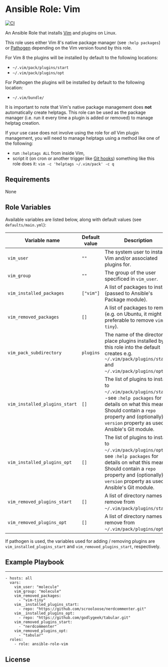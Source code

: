 # Ansible Role: Vim

[![CI](https://github.com/skaary/ansible-role-vim/actions/workflows/ci.yml/badge.svg?branch=main&event=push)](https://github.com/skaary/ansible-role-vim/actions?query=workflow%3Ci)

An Ansible Role that installs [Vim](https://www.vim.org/) and plugins on Linux.

This role uses either Vim 8's native package manager (see `:help packages`) or [Pathogen](https://github.com/tpope/vim-pathogen) depending on the Vim version found by this role.

For Vim 8 the plugins will be installed by default to the following locations:

- `~/.vim/pack/plugins/start`
- `~/.vim/pack/plugins/opt`

For Pathogen the plugins will be installed by default to the following location:

- `~/.vim/bundle/`

It is important to note that Vim's native package management does **not** automatically create helptags. This role can be used as the package manager (i.e. run it every time a plugin is added or removed) to manage helptag creation.

If your use case does not involve using the role for _all_ Vim plugin management, you will need to manage helptags using a method like one of the following:

- run `:helptags ALL` from inside Vim,
- script it (on cron or another trigger like [Git hooks](https://tbaggery.com/2011/08/08/effortless-ctags-with-git.html))
  something like this role does it: `vim -c 'helptags ~/.vim/pack' -c q`

## Requirements

None

## Role Variables

Available variables are listed below, along with default values (see `defaults/main.yml`):

| Variable name | Default value | Description |
|---------------|---------------|-------------|
| `vim_user`                   | `""`              | The system user to install Vim and/or associated plugins for. |
| `vim_group`                   | `""`              | The group of the user specificed in `vim_user`. |
| `vim_installed_packages`      | `["vim"]`         | A list of packages to install (passed to Ansible's Package module). |
| `vim_removed_packages`        | `[]`              | A list of packages to remove (e.g. on Ubuntu, it might be preferable to remove `vim-tiny`). |
| `vim_pack_subdirectory`       | `plugins` | The name of the directory to place plugins installed by this role into the default creates e.g. `~/.vim/pack/plugins/start` and `~/.vim/pack/plugins/opt`. |
| `vim_installed_plugins_start` | `[]`              | The list of plugins to install to `~/.vim/pack/plugins/start`--see `:help packages` for details on what this means. Should contain a `repo` property and (optionally) a `version` property as used by Ansible's Git module. |
| `vim_installed_plugins_opt`   | `[]`              | The list of plugins to install to `~/.vim/pack/plugins/opt`--see `:help packages` for details on what this means. Should contain a `repo` property and (optionally) a `version` property as used by Ansible's Git module. |
| `vim_removed_plugins_start`   | `[]`              | A list of directory names to remove from `~/.vim/pack/plugins/start`. |
| `vim_removed_plugins_opt`     | `[]`              | A list of directory names to remove from `~/.vim/pack/plugins/opt`. |

If pathogen is used, the variables used for adding / removing plugins are `vim_installed_plugins_start` and `vim_removed_plugins_start`, respectively.

## Example Playbook

 ---
    - hosts: all
      vars:
        vim_user: "molecule"
        vim_group: "molecule"
        vim_removed_packages:
          - "vim-tiny"
        vim__installed_plugins_start:
          - repo: "https://github.com/scrooloose/nerdcommenter.git"
        vim__installed_plugins_opt:
          - repo: "https://github.com/godlygeek/tabular.git"
        vim_removed_plugins_start:
          - "nerdcommenter"
        vim_removed_plugins_opt:
          - "tabular"
      roles:
        - role: ansible-role-vim

## License

